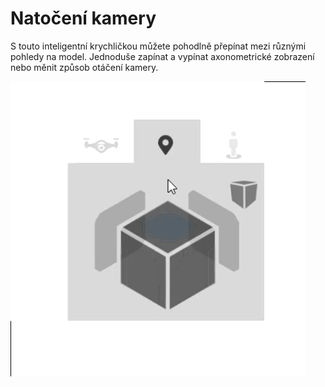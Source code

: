 # Natočení kamery

S touto inteligentní krychličkou můžete pohodlně přepínat mezi různými pohledy na model. Jednoduše zapínat a vypínat axonometrické zobrazení nebo měnit způsob otáčení kamery.

![Roofing library options](img/viewCamera.gif)